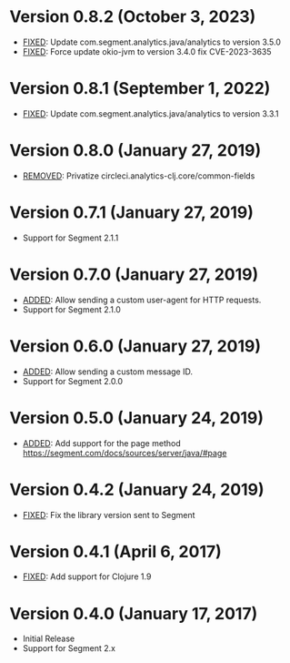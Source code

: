 Version 0.8.2 (October 3, 2023)
================================

* [FIXED](https://github.com/circleci/analytics-clj/pull/21): Update com.segment.analytics.java/analytics to version 3.5.0
* [FIXED](https://github.com/circleci/analytics-clj/pull/21): Force update okio-jvm to version 3.4.0 fix CVE-2023-3635

Version 0.8.1 (September 1, 2022)
================================

* [FIXED](https://github.com/circleci/analytics-clj/pull/19): Update com.segment.analytics.java/analytics to version 3.3.1

Version 0.8.0 (January 27, 2019)
================================

* [REMOVED](https://github.com/circleci/analytics-clj/pull/10): Privatize circleci.analytics-clj.core/common-fields

Version 0.7.1 (January 27, 2019)
================================

* Support for Segment 2.1.1

Version 0.7.0 (January 27, 2019)
================================

* [ADDED](https://github.com/circleci/analytics-clj/pull/8): Allow sending a custom user-agent for HTTP requests.
* Support for Segment 2.1.0

Version 0.6.0 (January 27, 2019)
================================

* [ADDED](https://github.com/circleci/analytics-clj/pull/4): Allow sending a custom message ID.
* Support for Segment 2.0.0

Version 0.5.0 (January 24, 2019)
================================

* [ADDED](https://github.com/circleci/analytics-clj/pull/7): Add support for the page method https://segment.com/docs/sources/server/java/#page

Version 0.4.2 (January 24, 2019)
================================

* [FIXED](https://github.com/circleci/analytics-clj/pull/6): Fix the library version sent to Segment

Version 0.4.1 (April 6, 2017)
=============================

* [FIXED](https://github.com/circleci/analytics-clj/pull/2): Add support for Clojure 1.9

Version 0.4.0 (January 17, 2017)
================================

* Initial Release
* Support for Segment 2.x

